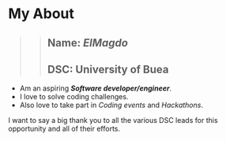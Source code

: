 # My About

>> ## Name: *ElMagdo*
>> ## DSC: University of Buea

- Am an aspiring ***Software developer/engineer***.  
- I love to solve coding challenges.  
- Also love to take part in *Coding events* and *Hackathons*.  

I want to say a big thank you to all the various DSC leads for this opportunity and all of their efforts.
